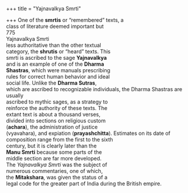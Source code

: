 +++
title = "Yajnavalkya Smrti"

+++
One of the **smrtis** or “remembered” texts, a  
class of literature deemed important but  
775  
Yajnavalkya Smrti  
less authoritative than the other textual  
category, the **shrutis** or “heard” texts. This  
smrti is ascribed to the sage **Yajnavalkya**  
and is an example of one of the **Dharma**  
**Shastras**, which were manuals prescribing  
rules for correct human behavior and ideal  
social life. Unlike the **Dharma Sutras**,  
which are ascribed to recognizable individuals, the Dharma Shastras are usually  
ascribed to mythic sages, as a strategy to  
reinforce the authority of these texts. The  
extant text is about a thousand verses,  
divided into sections on religious custom  
(**achara**), the administration of justice  
(vyavahara), and expiation (**prayashchitta**). Estimates on its date of composition range from the first to the sixth  
century, but it is clearly later than the  
**Manu Smrti** because some parts of the  
middle section are far more developed.  
The *Yajnavalkya Smrti* was the subject of  
numerous commentaries, one of which,  
the **Mitakshara**, was given the status of a  
legal code for the greater part of India during the British empire.